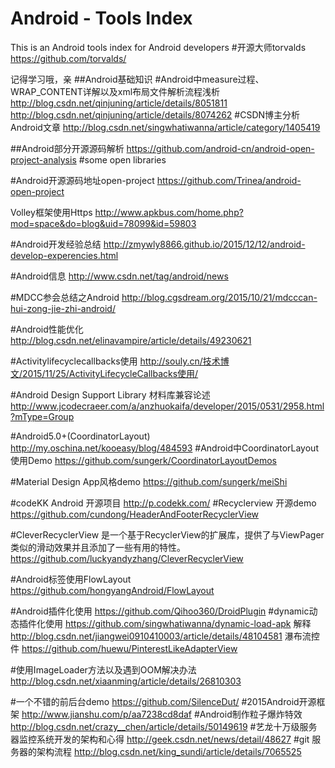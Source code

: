 # Android - Tools Index
This is an Android tools index for Android developers
#开源大师torvalds
https://github.com/torvalds/

记得学习哦，亲
##Android基础知识
#Android中measure过程、WRAP_CONTENT详解以及xml布局文件解析流程浅析
http://blog.csdn.net/qinjuning/article/details/8051811
http://blog.csdn.net/qinjuning/article/details/8074262
#CSDN博主分析Android文章
http://blog.csdn.net/singwhatiwanna/article/category/1405419


##Android部分开源源码解析
https://github.com/android-cn/android-open-project-analysis
#some open libraries

#Android开源源码地址open-project
https://github.com/Trinea/android-open-project


Volley框架使用Https
http://www.apkbus.com/home.php?mod=space&do=blog&uid=78099&id=59803

#Android开发经验总结
http://zmywly8866.github.io/2015/12/12/android-develop-experencies.html

#Android信息
http://www.csdn.net/tag/android/news



#MDCC参会总结之Android
http://blog.cgsdream.org/2015/10/21/mdcccan-hui-zong-jie-zhi-android/

#Android性能优化
http://blog.csdn.net/elinavampire/article/details/49230621

#Activitylifecyclecallbacks使用
http://souly.cn/技术博文/2015/11/25/ActivityLifecycleCallbacks使用/


#Android Design Support Library 材料库兼容论述
http://www.jcodecraeer.com/a/anzhuokaifa/developer/2015/0531/2958.html?mType=Group

#Android5.0+(CoordinatorLayout)
http://my.oschina.net/kooeasy/blog/484593
#Android中CoordinatorLayout使用Demo
https://github.com/sungerk/CoordinatorLayoutDemos

#Material Design App风格demo
https://github.com/sungerk/meiShi

#codeKK  Android 开源项目
http://p.codekk.com/
#Recyclerview 开源demo
https://github.com/cundong/HeaderAndFooterRecyclerView

#CleverRecyclerView 是一个基于RecyclerView的扩展库，提供了与ViewPager类似的滑动效果并且添加了一些有用的特性。
https://github.com/luckyandyzhang/CleverRecyclerView

#Android标签使用FlowLayout
https://github.com/hongyangAndroid/FlowLayout

#Android插件化使用
https://github.com/Qihoo360/DroidPlugin
#dynamic动态插件化使用
https://github.com/singwhatiwanna/dynamic-load-apk
解释
http://blog.csdn.net/jiangwei0910410003/article/details/48104581
瀑布流控件
https://github.com/huewu/PinterestLikeAdapterView

#使用ImageLoader方法以及遇到OOM解决办法
http://blog.csdn.net/xiaanming/article/details/26810303

#一个不错的前后台demo
https://github.com/SilenceDut/
#2015Android开源框架
http://www.jianshu.com/p/aa7238cd8daf
#Android制作粒子爆炸特效
http://blog.csdn.net/crazy__chen/article/details/50149619
#艺龙十万级服务器监控系统开发的架构和心得
http://geek.csdn.net/news/detail/48627
#git 服务器的架构流程
http://blog.csdn.net/king_sundi/article/details/7065525